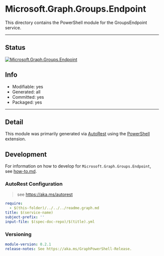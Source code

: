 <!-- region Generated -->
# Microsoft.Graph.Groups.Endpoint
This directory contains the PowerShell module for the GroupsEndpoint service.

---
## Status
[![Microsoft.Graph.Groups.Endpoint](https://img.shields.io/powershellgallery/v/Microsoft.Graph.Groups.Endpoint.svg?style=flat-square&label=Microsoft.Graph.Groups.Endpoint "Microsoft.Graph.Groups.Endpoint")](https://www.powershellgallery.com/packages/Microsoft.Graph.Groups.Endpoint/)

## Info
- Modifiable: yes
- Generated: all
- Committed: yes
- Packaged: yes

---
## Detail
This module was primarily generated via [AutoRest](https://github.com/Azure/autorest) using the [PowerShell](https://github.com/Azure/autorest.powershell) extension.

## Development
For information on how to develop for `Microsoft.Graph.Groups.Endpoint`, see [how-to.md](how-to.md).
<!-- endregion -->

### AutoRest Configuration

> see https://aka.ms/autorest

``` yaml
require:
  - $(this-folder)/../../../readme.graph.md
title: $(service-name)
subject-prefix: ''
input-file: $(spec-doc-repo)/$(title).yml
```
### Versioning

``` yaml
module-version: 0.2.1
release-notes: See https://aka.ms/GraphPowerShell-Release.
```

